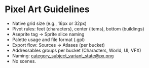 # Pixel Art Guidelines
- Native grid size (e.g., 16px or 32px)
- Pivot rules: feet (characters), center (items), bottom (buildings)
- Aseprite tag → Sprite slice naming
- Palette usage and file format (.gpl)
- Export flow: Sources → Atlases (per bucket)
- Addressables groups per bucket (Characters, World, UI, VFX)
- Naming: [category_subject_variant_state@px.png](mailto:category_subject_variant_state@px.png)
- No scenes.
